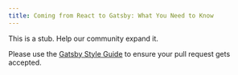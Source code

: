 ```yaml
---
title: Coming from React to Gatsby: What You Need to Know
---
```


This is a stub. Help our community expand it.

Please use the [Gatsby Style Guide](/contributing/gatsby-style-guide/) to ensure your pull request gets accepted.
